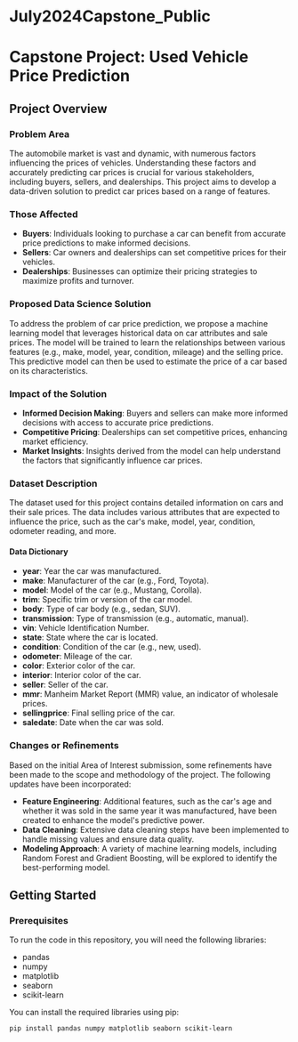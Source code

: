 # July2024Capstone_Public

# Capstone Project: Used Vehicle Price Prediction

## Project Overview

### Problem Area

The automobile market is vast and dynamic, with numerous factors influencing the prices of vehicles. Understanding these factors and accurately predicting car prices is crucial for various stakeholders, including buyers, sellers, and dealerships. This project aims to develop a data-driven solution to predict car prices based on a range of features.

### Those Affected

- **Buyers**: Individuals looking to purchase a car can benefit from accurate price predictions to make informed decisions.
- **Sellers**: Car owners and dealerships can set competitive prices for their vehicles.
- **Dealerships**: Businesses can optimize their pricing strategies to maximize profits and turnover.

### Proposed Data Science Solution

To address the problem of car price prediction, we propose a machine learning model that leverages historical data on car attributes and sale prices. The model will be trained to learn the relationships between various features (e.g., make, model, year, condition, mileage) and the selling price. This predictive model can then be used to estimate the price of a car based on its characteristics.

### Impact of the Solution

- **Informed Decision Making**: Buyers and sellers can make more informed decisions with access to accurate price predictions.
- **Competitive Pricing**: Dealerships can set competitive prices, enhancing market efficiency.
- **Market Insights**: Insights derived from the model can help understand the factors that significantly influence car prices.

### Dataset Description

The dataset used for this project contains detailed information on cars and their sale prices. The data includes various attributes that are expected to influence the price, such as the car's make, model, year, condition, odometer reading, and more.

#### Data Dictionary

- **year**: Year the car was manufactured.
- **make**: Manufacturer of the car (e.g., Ford, Toyota).
- **model**: Model of the car (e.g., Mustang, Corolla).
- **trim**: Specific trim or version of the car model.
- **body**: Type of car body (e.g., sedan, SUV).
- **transmission**: Type of transmission (e.g., automatic, manual).
- **vin**: Vehicle Identification Number.
- **state**: State where the car is located.
- **condition**: Condition of the car (e.g., new, used).
- **odometer**: Mileage of the car.
- **color**: Exterior color of the car.
- **interior**: Interior color of the car.
- **seller**: Seller of the car.
- **mmr**: Manheim Market Report (MMR) value, an indicator of wholesale prices.
- **sellingprice**: Final selling price of the car.
- **saledate**: Date when the car was sold.

### Changes or Refinements

Based on the initial Area of Interest submission, some refinements have been made to the scope and methodology of the project. The following updates have been incorporated:
- **Feature Engineering**: Additional features, such as the car's age and whether it was sold in the same year it was manufactured, have been created to enhance the model's predictive power.
- **Data Cleaning**: Extensive data cleaning steps have been implemented to handle missing values and ensure data quality.
- **Modeling Approach**: A variety of machine learning models, including Random Forest and Gradient Boosting, will be explored to identify the best-performing model.

## Getting Started

### Prerequisites

To run the code in this repository, you will need the following libraries:
- pandas
- numpy
- matplotlib
- seaborn
- scikit-learn

You can install the required libraries using pip:

```bash
pip install pandas numpy matplotlib seaborn scikit-learn

